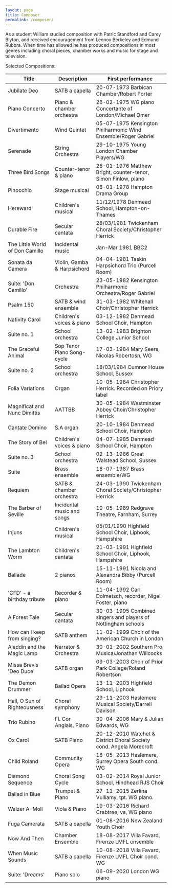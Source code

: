 ```yaml
---
layout: page
title: Composer
permalink: /composer/
---
```

As a student William studied composition with Patric Standford and Carey Blyton, and received encouragement from Lennox Berkeley and Edmund Rubbra. When time has allowed he has produced compositions in most genres including choral pieces, chamber works and music for stage and television.

Selected Compositions:

| Title      | Description | First performance |
| ----------- | ----------- | ----------- |
| Jubilate Deo | SATB a capella | 20-07-1973 Barbican Chamber/Robert Porter                                 |
| Piano Concerto | Piano & chamber orchestra | 26-02-1975 WG piano Concertante of London/Michael Omer       |
| Divertimento | Wind Quintet | 05-07-1975 Kensington Philharmonic Wind Ensemble/Roger Gabriel              |
| Serenade | String Orchestra | 29-10-1975 Young London Chamber Players/WG                                  |
| Three Bird Songs | Counter-tenor & piano | 26-01-1976 Matthew Bright, counter-tenor, Simon Finlow, piano  |
| Pinocchio | Stage musical | 06-01-1978 Hampton Drama Group                                                |
| Hereward | Children's musical | 11/12/1978 Denmead School, Hampton-on-Thames                              |
| Durable Fire | Secular cantata | 28/03/1981 Twickenham Choral Society/Christopher Herrick                 |
| The Little World of Don Camillo | Incidental music | Jan-Mar 1981 BBC2                                    |
| Sonata da Camera | Violin, Gamba & Harpsichord | 04-04-1981 Taskin Harpsichord Trio (Purcell Room)        |
| Suite: 'Don Camillo' | Orchestra | 23-05-1982 Kensington Philharmonic Orchestra/Roger Gabriel             |
| Psalm 150 | SATB & wind ensemble | 31-03-1982 Whitehall Choir/Christopher Herrick                         |
| Nativity Carol | Children's voices & piano | 03-12-1982 Denmead School Choir, Hampton                     |
| Suite no. 1 | School orchestra | 13-02-1983 Brighton College Junior School                                |
| The Graceful Animal | Sop Tenor Piano Song-cycle | 17-03-1984 Mary Seers, Nicolas Robertosn, WG           |
| Suite no. 2 | School orchestra | 18/03/1984 Cumnor House School, Sussex                                   |
| Folia Variations | Organ | 10-05-1984 Christopher Herrick. Recorded on Priory label                       |
| Magnificat and Nunc Dimittis | AATTBB | 30-05-1984 Westminster Abbey Choir/Christopher Herrick            |
| Cantate Domino | S.A organ | 20-10-1984 Denmead School Choir, Hampton                                     |
| The Story of Bel | Children's voices & piano | 04-07-1985 Denmead School Choir, Hampton                   |
| Suite no. 3 | School orchestra | 02-13-1986 Great Walstead School, Sussex                                 |
| Suite | Brass ensemble | 18-07-1987 Brass ensemble/WG                                                     |
| Requiem | SATB & chamber orchestra | 24-03-1990 Twickenham Choral Society/Christopher Herrick             |
| The Barber of Seville | Incidental music and songs | 10-05-1989 Redgrave Theatre, Farnham, Surrey         |
| Injuns | Children's musical | 05/01/1990 Highfield School Choir, Liphook, Hampshire                       |
| The Lambton Worm | Children's cantata | 21-03-1991 Highfield School Choir, Liphook, Hampshire             |
| Ballade | 2 pianos | 15-11-1991 Nicola and Alexandra Bibby (Purcell Room)                                 |
| 'CFD' - a birthday tribute | Recorder & piano | 11-04-1992 Carl Dolmetsch, recorder, Nigel Foster, piano  |
| A Forest Tale | Secular cantata | 30-03-1995 Combined singers and players of Nottingham schools           |
| How can I keep from singing? | SATB anthem | 11-02-1999 Choir of the American Church in London            |
| Aladdin and the Magic Lamp | Narrator & Orchestra | 30-01-2002 Southern Pro Musica/Jonathan Willcocks     |
| Missa Brevis 'Deo Duce' | SATB organ | 09-03-2003 Choir of Prior Park College/Roland Robertson            |
| The Demon Drummer | Ballad Opera | 13-11-2003 Highfield School, Liphook                                   |
| Hail, O Sun of Righteousness | Choral symphony | 29-11-2003 Haslemere Musical Society/Darrell Davison     |
| Trio Rubino | Fl. Cor Anglais, Piano | 30-04-2006 Mary & Julian Edwards, WG                               |
| Ox Carol | SATB Piano | 20-12-2010 Watchet & District Choral Society cond. Angela Morecroft               |
| Child Roland | Community Opera | 18-05-2013 Haslemere, Surrey Opera South cond. WG                        |
| Diamond Sequence | Choral Song Cycle| 03-02-2014 Royal Junior School, Hindhead RJS Choir                  |  
| Ballad in Blue | Trumpet & Piano | 27-11-2015 Zerlina Vulliamy, tpt. WG piano.                            |    
| Walzer A-Moll | Viola & Piano | 19-03-2016 Richard Crabtree, va, WG piano                                 |  
| Fuga Camerata | SATB a capella | 01-08-2016 New Zealand Youth Choir                                        |
| Now And Then | Chamber Ensemble | 18-08-2017  Villa Favard, Firenze LMFL ensemble                         | 
| When Music Sounds |SATB a capella | 10-08-2018 Villa Favard, Firenze LMFL Choir cond. WG                   |  
| Suite: 'Dreams' | Piano solo | 06-09-2020 London WG piano                                                 |   
